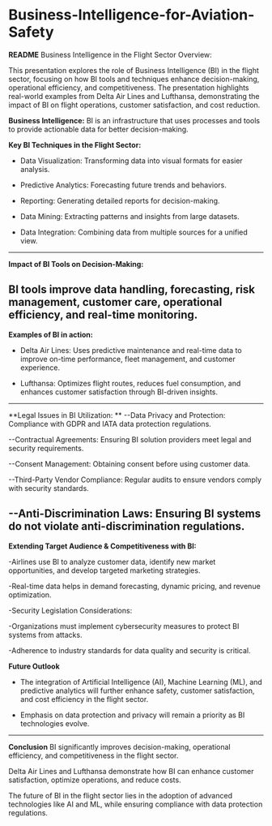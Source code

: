 # Business-Intelligence-for-Aviation-Safety

**README** Business Intelligence in the Flight Sector
Overview:

This presentation explores the role of Business Intelligence (BI) in the flight sector, focusing on how BI tools and techniques enhance decision-making, operational efficiency, and competitiveness. The presentation highlights real-world examples from Delta Air Lines and Lufthansa, demonstrating the impact of BI on flight operations, customer satisfaction, and cost reduction.


**Business Intelligence:** BI is an infrastructure that uses processes and tools to provide actionable data for better decision-making.

**Key BI Techniques in the Flight Sector:**

- Data Visualization: Transforming data into visual formats for easier analysis.

- Predictive Analytics: Forecasting future trends and behaviors.

- Reporting: Generating detailed reports for decision-making.

- Data Mining: Extracting patterns and insights from large datasets.

- Data Integration: Combining data from multiple sources for a unified view.
---------------------------------------------------
**Impact of BI Tools on Decision-Making:**

BI tools improve data handling, forecasting, risk management, customer care, operational efficiency, and real-time monitoring.
---------------------------------------------------
**Examples of BI in action:**

- Delta Air Lines: Uses predictive maintenance and real-time data to improve on-time performance, fleet management, and customer experience.

- Lufthansa: Optimizes flight routes, reduces fuel consumption, and enhances customer satisfaction through BI-driven insights.
----------------------------------------------------
**Legal Issues in BI Utilization:
**
--Data Privacy and Protection: Compliance with GDPR and IATA data protection regulations.

--Contractual Agreements: Ensuring BI solution providers meet legal and security requirements.

--Consent Management: Obtaining consent before using customer data.

--Third-Party Vendor Compliance: Regular audits to ensure vendors comply with security standards.

--Anti-Discrimination Laws: Ensuring BI systems do not violate anti-discrimination regulations.
------------------------------------------------------
**Extending Target Audience & Competitiveness with BI:**

-Airlines use BI to analyze customer data, identify new market opportunities, and develop targeted marketing strategies.

-Real-time data helps in demand forecasting, dynamic pricing, and revenue optimization.

-Security Legislation Considerations:

-Organizations must implement cybersecurity measures to protect BI systems from attacks.

-Adherence to industry standards for data quality and security is critical.


**Future Outlook**
- The integration of Artificial Intelligence (AI), Machine Learning (ML), and predictive analytics will further enhance safety, customer satisfaction, and cost efficiency in the flight sector.

- Emphasis on data protection and privacy will remain a priority as BI technologies evolve.
-----------------------------------------------------------  
**Conclusion**
BI significantly improves decision-making, operational efficiency, and competitiveness in the flight sector.

Delta Air Lines and Lufthansa demonstrate how BI can enhance customer satisfaction, optimize operations, and reduce costs.

The future of BI in the flight sector lies in the adoption of advanced technologies like AI and ML, while ensuring compliance with data protection regulations.
